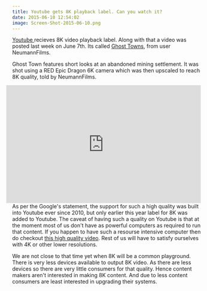 ```yaml
---
title: Youtube gets 8K playback label. Can you watch it?
date: 2015-06-10 12:54:02
image: Screen-Shot-2015-06-10.png
---
```


<p class="intro"><span class="dropcap"><a href="http://www.youtube.com">Y</a></span><a href="http://www.youtube.com">outube </a>recieves 8K video playback label. Along with that a video was posted last week on June 7th. Its called <a href="https://www.youtube.com/watch?v=sLprVF6d7Ug">Ghost Towns</a>, from user NeumannFilms.</p>

<p>Ghost Town features short looks at an abandoned mining settlement. It was shot using a RED Epic Dragon 6K camera which was then upscaled to reach 8K quality, told by NeumannFilms.</p>

<iframe width="520" height="315" src="https://www.youtube.com/embed/sLprVF6d7Ug" frameborder="0" allowfullscreen align="right"></iframe>

<p>As per the Google's statement, the support for such a high quality was built into Youtube ever since 2010, but only earlier this year label for 8K was added to Youtube. The caveat of having such a quality on Youtube is that at the moment most of us don't have as powerful computers as required to run that content. If you happen to have such a resourse intensive computer then do checkout <a href="https://www.youtube.com/watch?v=sLprVF6d7Ug">this high quality video</a>. Rest of us will have to satisfy ourselves with 4K or other lower resolutions.</p>

<p>We are not close to that time yet when 8K will be a common playground. There is very less devices available to output 8K video. As there are less devices so there are very little consumers for that quality. Hence content makers aren't interested in making 8K content. And due to less content consumers are least interested in upgrading their systems.</p>